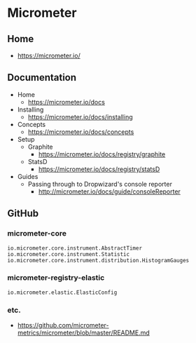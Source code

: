 # Micrometer
## Home
* https://micrometer.io/

## Documentation
* Home
  * https://micrometer.io/docs
* Installing
  * https://micrometer.io/docs/installing
* Concepts
  * https://micrometer.io/docs/concepts
* Setup
  * Graphite
    * https://micrometer.io/docs/registry/graphite
  * StatsD
    * https://micrometer.io/docs/registry/statsD
* Guides
  * Passing through to Dropwizard's console reporter
    * http://micrometer.io/docs/guide/consoleReporter

## GitHub
### micrometer-core
```
io.micrometer.core.instrument.AbstractTimer
io.micrometer.core.instrument.Statistic
io.micrometer.core.instrument.distribution.HistogramGauges
```

### micrometer-registry-elastic
```
io.micrometer.elastic.ElasticConfig
```

### etc.
* https://github.com/micrometer-metrics/micrometer/blob/master/README.md
